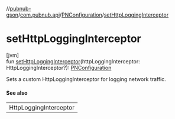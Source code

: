 //[pubnub-gson](../../../index.md)/[com.pubnub.api](../index.md)/[PNConfiguration](index.md)/[setHttpLoggingInterceptor](set-http-logging-interceptor.md)

# setHttpLoggingInterceptor

[jvm]\
fun [setHttpLoggingInterceptor](set-http-logging-interceptor.md)(httpLoggingInterceptor: HttpLoggingInterceptor?): [PNConfiguration](index.md)

Sets a custom HttpLoggingInterceptor for logging network traffic.

#### See also

| |
|---|
| HttpLoggingInterceptor |
